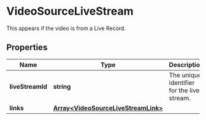 
# VideoSourceLiveStream

This appears if the video is from a Live Record.
## Properties

Name | Type | Description | Notes
------------ | ------------- | ------------- | -------------
**liveStreamId** | **string** | The unique identifier for the live stream. |  [optional]
**links** | [**Array&lt;VideoSourceLiveStreamLink&gt;**](VideoSourceLiveStreamLink.md) |  |  [optional]



